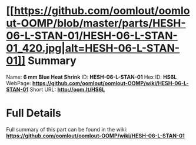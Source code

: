 
[[https://github.com/oomlout/oomlout-OOMP/blob/master/parts/HESH-06-L-STAN-01/HESH-06-L-STAN-01_420.jpg|alt=HESH-06-L-STAN-01]] 
Summary
=================

Name: __6 mm Blue Heat Shrink__
ID: __HESH-06-L-STAN-01__
Hex ID: __HS6L__
WebPage: __https://github.com/oomlout/oomlout-OOMP/wiki/HESH-06-L-STAN-01__
Short URL: __http://oom.lt/HS6L__

Full Details
==========================
Full summary of this part can be found in the wiki:   
__https://github.com/oomlout/oomlout-OOMP/wiki/HESH-06-L-STAN-01__   

